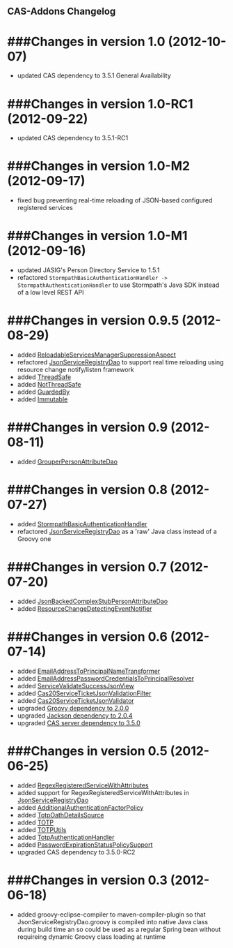 ## CAS-Addons Changelog

###Changes in version 1.0 (2012-10-07)
=====================================

* updated CAS dependency to 3.5.1 General Availability

###Changes in version 1.0-RC1 (2012-09-22)
=========================================

* updated CAS dependency to 3.5.1-RC1

###Changes in version 1.0-M2 (2012-09-17)
=========================================

* fixed bug preventing real-time reloading of JSON-based configured registered services

###Changes in version 1.0-M1 (2012-09-16)
=========================================

* updated JASIG's Person Directory Service to 1.5.1
* refactored `StormpathBasicAuthenticationHandler -> StormpathAuthenticationHandler` to use Stormpath's Java SDK instead of a low level REST API


###Changes in version 0.9.5 (2012-08-29)
========================================

* added [ReloadableServicesManagerSuppressionAspect](https://github.com/Unicon/cas-addons/blob/master/src/main/java/net/unicon/cas/addons/serviceregistry/ReloadableServicesManagerSuppressionAspect.java)
* refactored [JsonServiceRegistryDao](https://github.com/Unicon/cas-addons/blob/master/src/main/java/net/unicon/cas/addons/serviceregistry/JsonServiceRegistryDao.java) to support real time reloading using resource change notify/listen framework
* added [ThreadSafe](https://github.com/Unicon/cas-addons/blob/master/src/main/java/net/unicon/cas/addons/support/ThreadSafe.java)
* added [NotThreadSafe](https://github.com/Unicon/cas-addons/blob/master/src/main/java/net/unicon/cas/addons/support/NotThreadSafe.java)
* added [GuardedBy](https://github.com/Unicon/cas-addons/blob/master/src/main/java/net/unicon/cas/addons/support/GuardedBy.java)
* added [Immutable](https://github.com/Unicon/cas-addons/blob/master/src/main/java/net/unicon/cas/addons/support/Immutable.java)

###Changes in version 0.9 (2012-08-11)
======================================

* added [GrouperPersonAttributeDao](https://github.com/Unicon/cas-addons/blob/master/src/main/java/net/unicon/cas/addons/persondir/GrouperPersonAttributeDao.java)

###Changes in version 0.8 (2012-07-27) 
======================================

* added [StormpathBasicAuthenticationHandler](https://github.com/Unicon/cas-addons/blob/master/src/main/java/net/unicon/cas/addons/authentication/handler/StormpathBasicAuthenticationHandler.java)
* refactored [JsonServiceRegistryDao](https://github.com/Unicon/cas-addons/blob/master/src/main/java/net/unicon/cas/addons/serviceregistry/JsonServiceRegistryDao.java) as a 'raw' Java class instead of a Groovy one

###Changes in version 0.7 (2012-07-20)
======================================

* added [JsonBackedComplexStubPersonAttributeDao](https://github.com/Unicon/cas-addons/blob/master/src/main/java/net/unicon/cas/addons/persondir/JsonBackedComplexStubPersonAttributeDao.java)
* added [ResourceChangeDetectingEventNotifier](https://github.com/Unicon/cas-addons/blob/master/src/main/java/net/unicon/cas/addons/support/ResourceChangeDetectingEventNotifier.java)

###Changes in version 0.6 (2012-07-14)
======================================

* added [EmailAddressToPrincipalNameTransformer](https://github.com/Unicon/cas-addons/blob/master/src/main/java/net/unicon/cas/addons/authentication/handler/EmailAddressToPrincipalNameTransformer.java)
* added [EmailAddressPasswordCredentialsToPrincipalResolver](https://github.com/Unicon/cas-addons/blob/master/src/main/java/net/unicon/cas/addons/authentication/principal/EmailAddressPasswordCredentialsToPrincipalResolver.java)
* added [ServiceValidateSuccessJsonView](https://github.com/Unicon/cas-addons/blob/master/src/main/java/net/unicon/cas/addons/response/ServiceValidateSuccessJsonView.java)
* added [Cas20ServiceTicketJsonValidationFilter](https://github.com/Unicon/cas-addons/blob/master/src/main/java/net/unicon/cas/addons/client/validation/Cas20ServiceTicketJsonValidationFilter.java)
* added [Cas20ServiceTicketJsonValidator](https://github.com/Unicon/cas-addons/blob/master/src/main/java/net/unicon/cas/addons/client/validation/Cas20ServiceTicketJsonValidator.java)
* upgraded [Groovy dependency to 2.0.0](https://github.com/Unicon/cas-addons/blob/master/pom.xml)
* upgraded [Jackson dependency to 2.0.4](https://github.com/Unicon/cas-addons/blob/master/pom.xml)
* upgraded [CAS server dependency to 3.5.0](https://github.com/Unicon/cas-addons/blob/master/pom.xml)

###Changes in version 0.5 (2012-06-25)
======================================

* added [RegexRegisteredServiceWithAttributes](https://github.com/Unicon/cas-addons/blob/master/src/main/java/net/unicon/cas/addons/serviceregistry/RegexRegisteredServiceWithAttributes.java)
* added support for RegexRegisteredServiceWithAttributes in [JsonServiceRegistryDao](https://github.com/Unicon/cas-addons/blob/master/src/main/java/net/unicon/cas/addons/serviceregistry/JsonServiceRegistryDao.groovy)
* added [AdditionalAuthenticationFactorPolicy](https://github.com/Unicon/cas-addons/blob/master/src/main/java/net/unicon/cas/addons/authentication/strong/AdditionalAuthenticationFactorPolicy.java)
* added [TotpOathDetailsSource](https://github.com/Unicon/cas-addons/blob/master/src/main/java/net/unicon/cas/addons/authentication/strong/oath/totp/TotpOathDetailsSource.java)
* added [TOTP](https://github.com/Unicon/cas-addons/blob/master/src/main/java/net/unicon/cas/addons/authentication/strong/oath/totp/TOTP.java)
* added [TOTPUtils](https://github.com/Unicon/cas-addons/blob/master/src/main/java/net/unicon/cas/addons/authentication/strong/oath/totp/TOTPUtils.java)
* added [TotpAuthenticationHandler](https://github.com/Unicon/cas-addons/blob/master/src/main/java/net/unicon/cas/addons/authentication/strong/oath/totp/TotpAuthenticationHandler.java)
* added [PasswordExpirationStatusPolicySupport](https://github.com/Unicon/cas-addons/blob/master/src/main/java/net/unicon/cas/addons/authentication/support/PasswordExpirationStatusPolicySupport.java)
* upgraded CAS dependency to 3.5.0-RC2

###Changes in version 0.3 (2012-06-18)
======================================

* added groovy-eclipse-compiler to maven-compiler-plugin so that JsonServiceRegistryDao.groovy is compiled into native Java class during build time an so could be used as a regular Spring bean without requireing dynamic Groovy class loading at runtime


